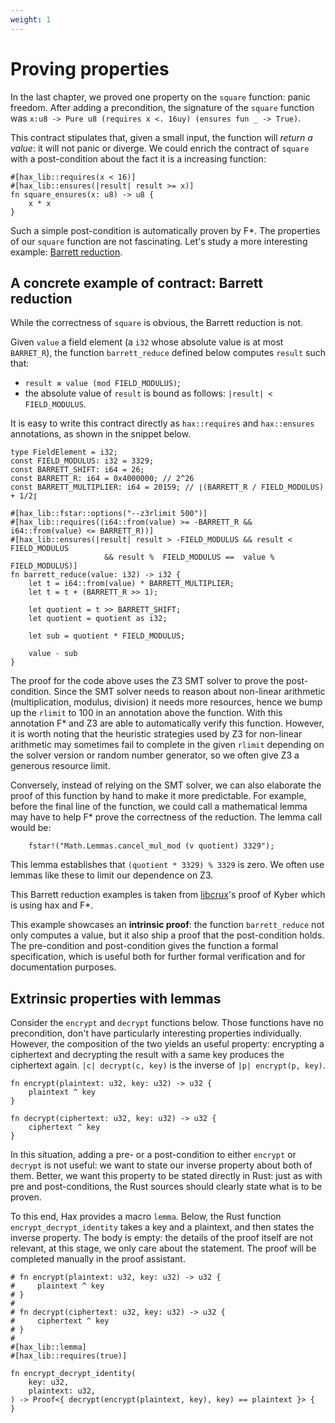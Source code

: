 ```yaml
---
weight: 1
---
```


# Proving properties

In the last chapter, we proved one property on the `square` function:
panic freedom. After adding a precondition, the signature of the
`square` function was `x:u8 -> Pure u8 (requires x <. 16uy) (ensures fun _ -> True)`.

This contract stipulates that, given a small input, the function will
_return a value_: it will not panic or diverge. We could enrich the
contract of `square` with a post-condition about the fact it is a
increasing function:

``` {.rust .playable}
#[hax_lib::requires(x < 16)]
#[hax_lib::ensures(|result| result >= x)]
fn square_ensures(x: u8) -> u8 {
    x * x
}
```

Such a simple post-condition is automatically proven by F\*. The
properties of our `square` function are not fascinating. Let's study a
more interesting example: [Barrett reduction](https://en.wikipedia.org/wiki/Barrett_reduction).

## A concrete example of contract: Barrett reduction

While the correctness of `square` is obvious, the Barrett reduction is
not.

Given `value` a field element (a `i32` whose absolute value is at most
`BARRET_R`), the function `barrett_reduce` defined below computes
`result` such that:

- `result ≡ value (mod FIELD_MODULUS)`;
- the absolute value of `result` is bound as follows:
  `|result| < FIELD_MODULUS`.

It is easy to write this contract directly as `hax::requires` and
`hax::ensures` annotations, as shown in the snippet below.

```{.rust .playable}
type FieldElement = i32;
const FIELD_MODULUS: i32 = 3329;
const BARRETT_SHIFT: i64 = 26;
const BARRETT_R: i64 = 0x4000000; // 2^26
const BARRETT_MULTIPLIER: i64 = 20159; // ⌊(BARRETT_R / FIELD_MODULUS) + 1/2⌋

#[hax_lib::fstar::options("--z3rlimit 500")]
#[hax_lib::requires((i64::from(value) >= -BARRETT_R && i64::from(value) <= BARRETT_R))]
#[hax_lib::ensures(|result| result > -FIELD_MODULUS && result < FIELD_MODULUS
                     && result %  FIELD_MODULUS ==  value % FIELD_MODULUS)]
fn barrett_reduce(value: i32) -> i32 {
    let t = i64::from(value) * BARRETT_MULTIPLIER;
    let t = t + (BARRETT_R >> 1);

    let quotient = t >> BARRETT_SHIFT;
    let quotient = quotient as i32;

    let sub = quotient * FIELD_MODULUS;

    value - sub
}
```

<!-- Note that we call to `cancel_mul_mod`, a lemma: in Rust, this have no
effect, but in F\*, that establishes that `(quotient * 3329) % 3329` is
zero. -->

The proof for the code above uses the Z3 SMT solver to prove the
post-condition.  Since the SMT solver needs to reason about non-linear
arithmetic (multiplication, modulus, division) it needs more
resources, hence we bump up the `rlimit` to 100 in an annotation above
the function. With this annotation F\* and Z3 are able to automatically
verify this function. However, it is worth noting that the heuristic
strategies used by Z3 for non-linear arithmetic may sometimes fail to
complete in the given `rlimit` depending on the solver version or random
number generator, so we often give Z3 a generous resource limit.

Conversely, instead of relying on the SMT solver, we can also
elaborate the proof of this function by hand to make it more
predictable.  For example, before the final line of the function, 
we could call a mathematical lemma may have to help F\* prove
the correctness of the reduction.  The lemma call would be:
```
    fstar!("Math.Lemmas.cancel_mul_mod (v quotient) 3329");
```
This lemma establishes that `(quotient * 3329) % 3329` is zero. We often use lemmas like
these to limit our dependence on Z3. 

This Barrett reduction examples is taken from
[libcrux](https://github.com/cryspen/libcrux/tree/main)'s proof of
Kyber which is using hax and F\*.

This example showcases an **intrinsic proof**: the function
`barrett_reduce` not only computes a value, but it also ship a proof
that the post-condition holds. The pre-condition and post-condition
gives the function a formal specification, which is useful both for
further formal verification and for documentation purposes.

## Extrinsic properties with lemmas

Consider the `encrypt` and `decrypt` functions below. Those functions
have no precondition, don't have particularly interesting properties
individually. However, the composition of the two yields an useful
property: encrypting a ciphertext and decrypting the result with a
same key produces the ciphertext again. `|c| decrypt(c, key)` is the
inverse of `|p| encrypt(p, key)`.

```{.rust .playable}
fn encrypt(plaintext: u32, key: u32) -> u32 {
    plaintext ^ key
}

fn decrypt(ciphertext: u32, key: u32) -> u32 {
    ciphertext ^ key
}
```

In this situation, adding a pre- or a post-condition to either
`encrypt` or `decrypt` is not useful: we want to state our inverse
property about both of them. Better, we want this property to be
stated directly in Rust: just as with pre and post-conditions, the
Rust sources should clearly state what is to be proven.

To this end, Hax provides a macro `lemma`. Below, the Rust function
`encrypt_decrypt_identity` takes a key and a plaintext, and then
states the inverse property. The body is empty: the details of the
proof itself are not relevant, at this stage, we only care about the
statement. The proof will be completed manually in the proof
assistant.

```{.rust .playable .expect-failure}
# fn encrypt(plaintext: u32, key: u32) -> u32 {
#     plaintext ^ key
# }
# 
# fn decrypt(ciphertext: u32, key: u32) -> u32 {
#     ciphertext ^ key
# }
# 
#[hax_lib::lemma]
#[hax_lib::requires(true)]

fn encrypt_decrypt_identity(
    key: u32,
    plaintext: u32,
) -> Proof<{ decrypt(encrypt(plaintext, key), key) == plaintext }> {
}
```
